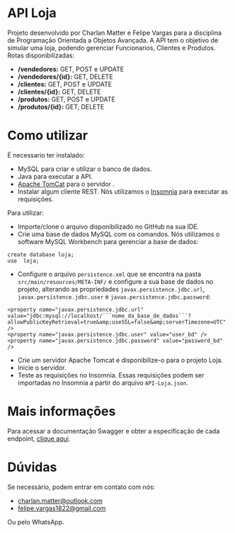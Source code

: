 # API Loja

Projeto desenvolvido por Charlan Matter e Felipe Vargas para a disciplina de Programação Orientada a Objetos Avançada. A API tem o objetivo de simular uma loja, podendo gerenciar Funcionarios, Clientes e Produtos. Rotas disponibilizadas:
  - **/vendedores:** GET, POST e UPDATE
  - **/vendedores/{id}:** GET, DELETE
  - **/clientes:** GET, POST e UPDATE
  - **/clientes/{id}:** GET, DELETE
  - **/produtos:** GET, POST e UPDATE
  - **/produtos/{id}:** GET, DELETE

# Como utilizar

É necessario ter instalado: 
  - MySQL para criar e utilizar o banco de dados.
  - Java para executar a API.
  - [Apache TomCat](https://tomcat.apache.org/download-90.cgi) para o servidor .
  - Instalar algum cliente REST. Nós utilizamos o [Insomnia](https://insomnia.rest/download/) para executar as requisições.

Para utilizar:
  - Importe/clone o arquivo disponibilizado no GitHub na sua IDE.
  - Crie uma base de dados MySQL com os comandos. Nós utilizamos o software MySQL Workbench para gerenciar a base de dados:
  ```
  create database loja;
  use  loja;
  ```
  - Configure o arquivo ```persistence.xml``` que se encontra na pasta ```src/main/resources/META-INF/``` e configure a sua base de dados no projeto, alterando as propriedades ```javax.persistence.jdbc.url```, ```javax.persistence.jdbc.user``` e ```javax.persistence.jdbc.password```:
  ```
  <property name="javax.persistence.jdbc.url" value="jdbc:mysql://localhost/```nome_da_base_de_dados```?allowPublicKeyRetrieval=true&amp;useSSL=false&amp;serverTimezone=UTC" />
  <property name="javax.persistence.jdbc.user" value="user_bd" />
  <property name="javax.persistence.jdbc.password" value="password_bd" />
  ```
  - Crie um servidor Apache Tomcat e disponibilize-o para o projeto Loja.
  - Inicie o servidor.
  - Teste as requisições no Insomnia. Essas requisições podem ser importadas no Insomnia a partir do arquivo ```API-Loja.json```.
  
# Mais informações

Para acessar a documentação Swagger e obter a especificação de cada endpoint, [clique aqui](https://app.swaggerhub.com/apis-docs/charlanmttr/API-Loja/1.0.0#/).

# Dúvidas
  
Se necessário, podem entrar em contato com nós:
  
  - charlan.matter@outlook.com
  - felipe.vargas1822@gmail.com
  
Ou pelo WhatsApp.
 
